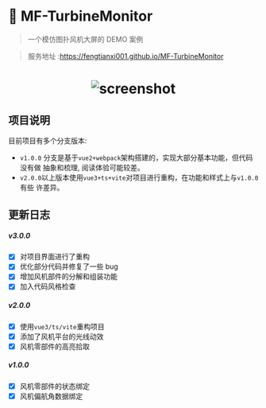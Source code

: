 # 🍪 MF-TurbineMonitor

> 一个模仿图扑风机大屏的 DEMO 案例

> 服务地址 :https://fengtianxi001.github.io/MF-TurbineMonitor

<h1 align="center">
  <img src="https://raw.githubusercontent.com/fengtianxi001/MF-TurbineMonitor/v3.0.0/screenshot/screenshot.png" title="screenshot">
</h1>

## 项目说明

目前项目有多个分支版本:

- `v1.0.0` 分支是基于`vue2+webpack`架构搭建的，实现大部分基本功能，但代码没有做
  抽象和梳理, 阅读体验可能较差。
- `v2.0.0`以上版本使用`vue3+ts+vite`对项目进行重构，在功能和样式上与`v1.0.0`有些
  许差异。

## 更新日志

##### v3.0.0

- [x] 对项目界面进行了重构
- [x] 优化部分代码并修复了一些 bug
- [x] 增加风机部件的分解和组装功能
- [x] 加入代码风格检查

##### v2.0.0

- [x] 使用`vue3/ts/vite`重构项目
- [x] 添加了风机平台的光线动效
- [x] 风机零部件的高亮拾取

##### v1.0.0

- [x] 风机零部件的状态绑定
- [x] 风机偏航角数据绑定
